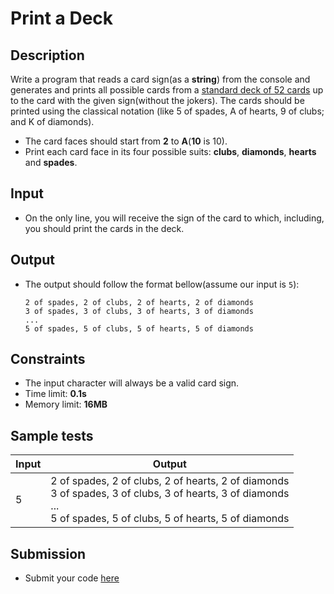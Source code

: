 # Print a Deck

## Description
Write a program that reads a card sign(as a **string**) from the console and generates and prints all possible cards from a 
[standard deck of 52 cards](http://en.wikipedia.org/wiki/Standard_52-card_deck) up to the card with the given sign(without the jokers).
 The cards should be printed using the classical notation (like 5 of spades, A of hearts, 9 of clubs; and K of diamonds).
  - The card faces should start from **2** to **A**(**10** is 10).
  - Print each card face in its four possible suits: **clubs**, **diamonds**, **hearts** and **spades**.

## Input
- On the only line, you will receive the sign of the card to which, including, you should print the cards in the deck.

## Output
- The output should follow the format bellow(assume our input is `5`):
  ```
  2 of spades, 2 of clubs, 2 of hearts, 2 of diamonds
  3 of spades, 3 of clubs, 3 of hearts, 3 of diamonds
  ...
  5 of spades, 5 of clubs, 5 of hearts, 5 of diamonds
  ```

## Constraints
- The input character will always be a valid card sign.
- Time limit: **0.1s**
- Memory limit: **16MB**

## Sample tests

|     Input      |     Output     |
|----------------|----------------|
| 5              | 2 of spades, 2 of clubs, 2 of hearts, 2 of diamonds<br> 3 of spades, 3 of clubs, 3 of hearts, 3 of diamonds<br>...<br>5 of spades, 5 of clubs, 5 of hearts, 5 of diamonds|

## Submission
- Submit your code [here](http://bgcoder.com/Contests/Compete/Index/312#3)
